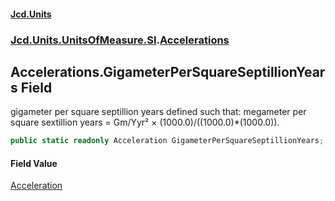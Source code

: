 #### [Jcd.Units](index.md 'index')
### [Jcd.Units.UnitsOfMeasure.SI](Jcd.Units.UnitsOfMeasure.SI.md 'Jcd.Units.UnitsOfMeasure.SI').[Accelerations](Accelerations.md 'Jcd.Units.UnitsOfMeasure.SI.Accelerations')

## Accelerations.GigameterPerSquareSeptillionYears Field

gigameter per square septillion years defined such that: megameter per square sextillion years = Gm/Yyr² ×
(1000.0)/((1000.0)*(1000.0)).

```csharp
public static readonly Acceleration GigameterPerSquareSeptillionYears;
```

#### Field Value
[Acceleration](Acceleration.md 'Jcd.Units.UnitTypes.Acceleration')